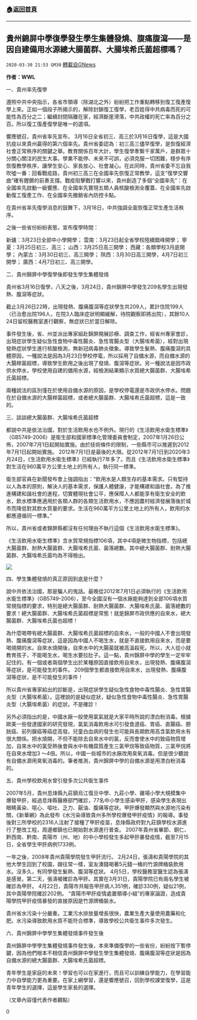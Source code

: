 ###  [:house:返回首頁](https://github.com/ourhimalayas/txt)
---

## 貴州錦屏中學復學發生學生集體發燒、腹痛腹瀉——是因自建備用水源總大腸菌群、大腸埃希氏菌超標嗎？
`2020-03-30 21:53 GM30` [轉載自GNews](https://gnews.org/zh-hant/156759/)

**作者：WWL**

一、貴州率先復學

遵照中共中央指示，各省市領導（除湖北之外）紛紛把工作重點轉移到復工復產復學上來。正如一個段子所揭示的，解除封鎖復工復學，老百姓得中共病毒而死的可能性為百分之二；繼續封閉隔離在家，經濟斷崖滑落，中共政權的死亡率為百分之百。所以復工復產復學是唯一的選項。

響應號召，貴州省率先宣布， 3月16日全省初三、高三於3月16日復學，這是大國抗疫以來貴州贏得的第六個率先。貴州省委認為：初三高三儘早復學，是恢復經濟社會正常秩序的關鍵之舉。教育關係百年大計，學生復學牽繫千家萬戶，是群眾十分關心關注的民生大事。學業不能停、未來不可誤，必須克服一切困難，穩步有序恢復教學秩序，讓學生安心、家長放心、社會凝心。在此同時，貴州省委不忘自我吹噓一番：回看戰疫路，貴州初三高三在全國率先恢復正常教學，這支“復學交響曲”確有鏗鏘的前奏支撐。戰疫阻擊戰打響以來，貴州創造了多個“全國率先”：在全國率先啟動一級響應、在全國率先實現五類人員核酸檢測全覆蓋、在全國率先啟動復工復產工作、在全國率先撤銷省內防控卡點。

在貴州省率先復學消息的鼓舞下，3月18日，中共強調全面恢復正常生產生活秩序。

之後一些省份紛紛表態，宣布復學時間：

新疆：3月23日全部中小學開學； 
雲南：3月23日起全省學校陸續錯峰開學； 
寧夏：3月25日初三、高三； 
山西：3月25日高三開學； 
西藏：各類學校3月底開學； 
內蒙古：3月30日初三、高三開學； 
陝西：3月30日高三開學，4月7日初三開學； 
廣西：4月7日初三、高三開學。

二、貴州錦屏中學復學後即發生學生集體發燒

貴州省3月16日復學，八天之後，3月24日，貴州錦屏中學發生209名學生出現發熱、腹瀉等症狀。

截止3月26日22時，出現發熱、腹痛腹瀉等症狀學生共209人，累計住院199人（已治愈出院196人，在院3人臨床症狀明顯緩解，待院觀察即將出院），其餘10人24日留校醫務室進行觀察，無症狀已於當日解除。

事件發生後，省、州並派出專家組赴錦屏開展診療、調查工作，經省州專家會診，出現症狀學生疑似急性食物中毒性腸炎、急性胃腸炎型（大腸埃希菌），經對出現發熱症狀學生進行核酸檢測，無新冠病毒肺炎徵象。導致學生髮熱、腹痛腹瀉的具體原因，一種說法是因為3月23日學校停電，所以採用了自備水源，而自備水源的大腸桿菌超標，導致學生飲用之後出現了發燒、腹瀉等症狀。另一種說法是因市政供水停水，學校使用自建的備用水源，經檢測結果顯示水質總大腸菌群、大腸埃希氏菌超標。

兩種說法的區別僅在於使用自備水源的原因，是學校停電還是市政供水停水。問題在於自備水源的大腸桿菌超標，或者總大腸菌群、大腸埃希氏菌超標，這是一致的。

三、談談總大腸菌群、大腸埃希氏菌超標

都說中共是依法治國，對於生活飲用水也不例外。現行的《生活飲用水衛生標準》（GB5749-2006）是衛生部和國家標準化管理委員會制定，2007年1月26日公佈，2007年7月1日起開始實施。由於技術條件的限制，一些縣市可以推遲到2012年7月1日起開始實施。 2012年7月1日是最後的大限。從2012年7月1日到2020年3月24日，《生活飲用水衛生標準》已經執行7年多了。而且《生活飲用水衛生標準》對生活在960萬平方公里土地上的所有人，執行同一標準。

衛生部官員在新聞發布會上強調指出：“飲用水是人類生存的基本需求。只有堅持以人為本的原則，解決人的基本需求，保護人體健康，才能構建和諧社會。為了推進構建和諧社會的進程，切實體現社會公平，應保障人人都能享有衛生安全的飲水，飲水標準應適用於各類人群的各類生活飲用水，不應因農村經濟發展落後於城市而降低對其飲水質量的要求。生活在960萬平方公里土地上的所有人，飲用的水都應遵循同一標準。”

所以，貴州省或者錦屏縣都沒有任何理由不執行這個《生活飲用水衛生標準》。

《生活飲用水衛生標準》含水質常規指標106項，其中4項是微生物指標，包括總大腸菌群、耐熱大腸菌群、大腸埃希氏菌、菌落總數。其中總大腸菌群、耐熱大腸菌群、大腸埃希氏菌均為不得檢出。

![](https://s3-ap-northeast-1.amazonaws.com/news.guo.offload.media/wp-content/uploads/2020/03/29220418/1-153.png)

四、學生集體發燒的真正原因到底是什麼？

說中共依法治國，那是騙人的鬼話。最晚從2012年7月1日必須執行的《生活飲用水衛生標準》（GB5749-2006），至今全國沒有一個水廠能夠達到全部106項水質常規指標的要求，特別是總大腸菌群、耐熱大腸菌群、大腸埃希氏菌、菌落總數的要求！總大腸菌群、大腸埃希氏菌超標是常態！就是錦屏市政供應的自來水，總大腸菌群、大腸埃希氏菌也超標！

為什麼喝帶有總大腸菌群、大腸埃希氏菌超標的自來水，一般的中國人不會出現發熱、腹痛腹瀉等症狀，這是因為中國人不喝生水，就是不直接飲用自來水，而是要喝燒開的水。自來水燒開後，自來水中的大腸菌就被高溫殺死。所以，大人從小就教育孩子，不能喝生水，喝生水要拉肚子。這一點，貴州錦屏中學的學生一定牢牢記住的。有一個或者兩個學生出於某種原因直接飲用自來水，出現發熱、腹痛腹瀉等症狀，是可能發生的事件。 209個學生都直接飲用自來水，出現發熱、腹痛腹瀉等症狀，是不可能發生的事件！

所以貴州省專家給出的診斷是，出現症狀學生疑似急性食物中毒性腸炎、急性胃腸炎型（大腸埃希菌）。這裡說的是疑似症狀，疑似急性食物中毒性腸炎、急性胃腸炎型（大腸埃希菌）的症狀。不是確診！

另外必須指出的是，中國水廠一般使用氯氣就是大家平時所說的漂白粉消毒。根據歐美一些發達國家的研究發現，氯氣消毒飲用水可引發食道癌、胃癌、直腸癌、膀胱癌、前列腺癌等癌症高發。兒童白血病的發生也可能與長期飲用高含氯飲用水有很大關係。把水燒開，不但不能除去自來水中的氯，反而會使水中的致癌物質增加，自來水中的氯受熱後會與水中有機腐質產生三氯甲烷等致癌物質，三氯甲烷將在自來水增加3 ～4倍。所以，中國一些城市的水廠改用臭氧消毒。但是很少聽說有自備水源用臭氧消毒的。筆者推測，貴州錦屏中學的自備水源是用漂白粉消毒的。

五、貴州學校飲用水曾引發多次公共衛生事件

2007年5月，貴州息烽縣九莊鎮烏江復旦中學、九莊小學、雞場小學大規模集中爆發甲肝，經過息烽縣醫療部門確診，77名中小學生感染甲肝，感染學生表現出眼睛黃染、噁心、嘔吐、乏力、厭油、腹痛等症狀。甲肝爆發顯然與水源地污染有關，《新華網》為此發布《水污染導致貴州多所學校爆發甲肝疫情》的報導。事發後對三所學校的2316人注射了接種了甲肝疫苗，息烽縣政府對九莊鎮學校水源進行了整改工程，周邊鄉鎮也已開始對水源進行普查。 2007年貴州省畢節、銅仁、黔西南、黔南、貴陽市（州、地）的中小學校發生多起甲肝暴發疫情，截至7月15日，全省學生甲肝病例1733例。

一年之後，2008年貴州貴陽學院發生甲肝流行。 2月24日，張濤和貴陽學院的其他大學生回到了校園，跟往常一樣，室友湊錢喝著5元錢一桶的竹源牌桶裝飲用水。沒多久，有同學發生髮熱、腹瀉等症狀。 4月5日，學校醫務室醫生認為張濤是感冒。第二天，張濤被確診為甲肝。其實在3月31日，貴陽學院已有兩名學生被確診為甲肝。 4月22日，貴陽市共報告甲肝病人351例，確診330例，疑似21例，其中貴陽學院確診202例。 “貴陽市甲肝疫情處置領導小組”的專家論證，造成貴陽學院甲肝疫情暴發的直接原因是竹源牌桶裝水。

貴州省水污染十分嚴重。工業污水排放量增長很快，農業生產大量使用農藥和化肥。水污染導致飲用水質不能符合標準，導致學校公共衛生事件多次發生。

六、貴州錦屏中學學生集體發燒事件發生後

貴州錦屏中學學生集體發燒事件發生後，本來準備復學的一些省份，紛紛按下暫停鍵，因為他們根本不相信貴州錦屏中學發生學生集體發燒、腹痛腹瀉等症狀是因為自備水源的總大腸菌群、大腸埃希氏菌超標。

青年學生是家庭的未來！學習也可以在家進行，而且可以訓練自學能力，在學習能力中自學能力更為重要。在家上網學習，還是響應號召，回到學校課堂復學，這是青年學生的選擇，這是學生家長的選擇。

（文章內容僅代表作者觀點）

0
